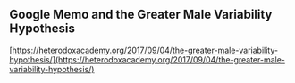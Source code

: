 ## Google Memo and the Greater Male Variability Hypothesis
  
  [https://heterodoxacademy.org/2017/09/04/the-greater-male-variability-hypothesis/](https://heterodoxacademy.org/2017/09/04/the-greater-male-variability-hypothesis/)